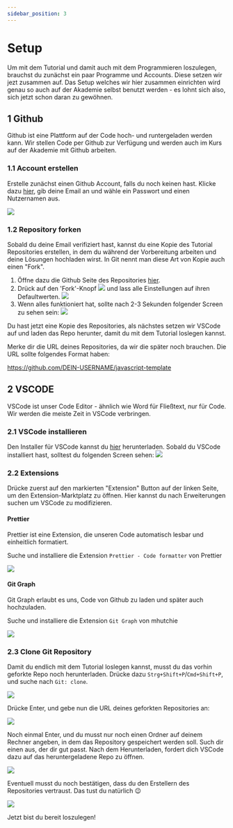 ```yaml
---
sidebar_position: 3
---
```


# Setup

Um mit dem Tutorial und damit auch mit dem Programmieren loszulegen, brauchst du zunächst ein paar Programme und Accounts. Diese setzen wir jezt zusammen auf. Das Setup welches wir hier zusammen einrichten wird genau so auch auf der Akademie selbst benutzt werden - es lohnt sich also, sich jetzt schon daran zu gewöhnen.

## 1 Github

Github ist eine Plattform auf der Code hoch- und runtergeladen werden kann. Wir stellen Code per Github zur Verfügung und werden auch im Kurs auf der Akademie mit Github arbeiten.

### 1.1 Account erstellen

Erstelle zunächst einen Github Account, falls du noch keinen hast. Klicke dazu [hier](https://github.com/signup), gib deine Email an und wähle ein Passwort und einen Nutzernamen aus.

![](./setup_pictures/GithubSignup.png)

### 1.2 Repository forken

Sobald du deine Email verifiziert hast, kannst du eine Kopie des Tutorial Repositories erstellen, in dem du während der Vorbereitung arbeiten und deine Lösungen hochladen wirst. In Git nennt man diese Art von Kopie auch einen "Fork".

1. Öffne dazu die Github Seite des Repositories [hier](https://github.com/info-hsaka/javascript-template).
2. Drück auf den 'Fork'-Knopf ![](./setup_pictures/Fork1.png) und lass alle Einstellungen auf ihren Defaultwerten. ![](./setup_pictures/Fork2.png)
3. Wenn alles funktioniert hat, sollte nach 2-3 Sekunden folgender Screen zu sehen sein: ![](./setup_pictures/ForkSuccess.png)

Du hast jetzt eine Kopie des Repositories, als nächstes setzen wir VSCode auf und laden das Repo herunter, damit du mit dem Tutorial loslegen kannst.

Merke dir die URL deines Repositories, da wir die später noch brauchen. Die URL sollte folgendes Format haben:

https://github.com/DEIN-USERNAME/javascript-template

## 2 VSCODE

VSCode ist unser Code Editor - ähnlich wie Word für Fließtext, nur für Code. Wir werden die meiste Zeit in VSCode verbringen.

### 2.1 VSCode installieren

Den Installer für VSCode kannst du [hier](https://code.visualstudio.com/Download) herunterladen. Sobald du VSCode installiert hast, solltest du folgenden Screen sehen: ![](./setup_pictures/VSCodeStartScreen.png)

### 2.2 Extensions

Drücke zuerst auf den markierten "Extension" Button auf der linken Seite, um den Extension-Marktplatz zu öffnen. Hier kannst du nach Erweiterungen suchen um VSCode zu modifizieren.

#### Prettier

Prettier ist eine Extension, die unseren Code automatisch lesbar und einheitlich formatiert.

Suche und installiere die Extension `Prettier - Code formatter` von Prettier

![](./setup_pictures/VSCodePrettier.png)

#### Git Graph

Git Graph erlaubt es uns, Code von Github zu laden und später auch hochzuladen.

Suche und installiere die Extension `Git Graph` von mhutchie

![](./setup_pictures/VSCodeGitGraph.png)

### 2.3 Clone Git Repository

Damit du endlich mit dem Tutorial loslegen kannst, musst du das vorhin geforkte Repo noch herunterladen. Drücke dazu `Strg+Shift+P`/`Cmd+Shift+P`, und suche nach `Git: clone`.

![](./setup_pictures/GitClone.png)

Drücke Enter, und gebe nun die URL deines geforkten Repositories an:

![](./setup_pictures/GitCloneURL.png)

Noch einmal Enter, und du musst nur noch einen Ordner auf deinem Rechner angeben, in dem das Repository gespeichert werden soll. Such dir einen aus, der dir gut passt. Nach dem Herunterladen, fordert dich VSCode dazu auf das heruntergeladene Repo zu öffnen.

![](./setup_pictures/GitCloneOpen.png)

Eventuell musst du noch bestätigen, dass du den Erstellern des Repositories vertraust. Das tust du natürlich 😉

![](./setup_pictures/GitCloneTrust.png)

Jetzt bist du bereit loszulegen!
